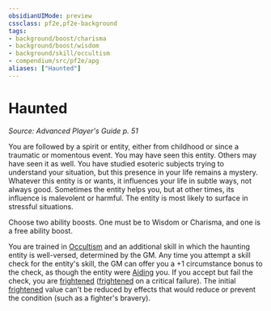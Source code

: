 ```yaml
---
obsidianUIMode: preview
cssclass: pf2e,pf2e-background
tags:
- background/boost/charisma
- background/boost/wisdom
- background/skill/occultism
- compendium/src/pf2e/apg
aliases: ["Haunted"]
---
```

# Haunted
*Source: Advanced Player's Guide p. 51*  

You are followed by a spirit or entity, either from childhood or since a traumatic or momentous event. You may have seen this entity. Others may have seen it as well. You have studied esoteric subjects trying to understand your situation, but this presence in your life remains a mystery. Whatever this entity is or wants, it influences your life in subtle ways, not always good. Sometimes the entity helps you, but at other times, its influence is malevolent or harmful. The entity is most likely to surface in stressful situations.

Choose two ability boosts. One must be to Wisdom or Charisma, and one is a free ability boost.

You are trained in [Occultism](../../skills.md#Occultism) and an additional skill in which the haunting entity is well-versed, determined by the GM. Any time you attempt a skill check for the entity's skill, the GM can offer you a +1 circumstance bonus to the check, as though the entity were [Aiding](../../../rules/actions/aid.md) you. If you accept but fail the check, you are [frightened](../../../rules/conditions.md#Frightened) ([frightened](../../../rules/conditions.md#Frightened) on a critical failure). The initial [frightened](../../../rules/conditions.md#Frightened) value can't be reduced by effects that would reduce or prevent the condition (such as a fighter's bravery).